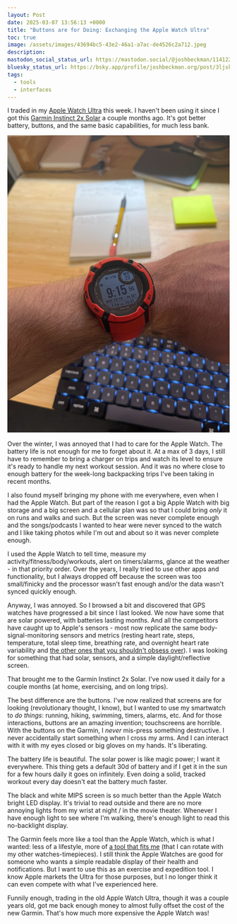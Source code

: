 ```yaml
---
layout: Post
date: 2025-03-07 13:56:13 +0000
title: "Buttons are for Doing: Exchanging the Apple Watch Ultra"
toc: true
image: /assets/images/43694bc5-43e2-46a1-a7ac-de4526c2a712.jpeg
description: 
mastodon_social_status_url: https://mastodon.social/@joshbeckman/114122360709272961
bluesky_status_url: https://bsky.app/profile/joshbeckman.org/post/3ljskdepn5x2f
tags:
  - tools
  - interfaces
---
```



I traded in my [Apple Watch Ultra](https://www.apple.com/apple-watch-ultra-2/) this week. I haven't been using it since I got this [Garmin Instinct 2x Solar](https://www.garmin.com/en-US/p/884585/pn/010-02805-11) a couple months ago. It's got better battery, buttons, and the same basic capabilities, for much less bank.

![Garmin Instinct 2x solar](/assets/images/43694bc5-43e2-46a1-a7ac-de4526c2a712.jpeg)

Over the winter, I was annoyed that I had to care for the Apple Watch. The battery life is not enough for me to forget about it. At a max of 3 days, I still have to remember to bring a charger on trips and watch its level to ensure it's ready to handle my next workout session. And it was no where close to enough battery for the week-long backpacking trips I've been taking in recent months.

I also found myself bringing my phone with me everywhere, even when I had the Apple Watch. But part of the reason I got a big Apple Watch with big storage and a big screen and a cellular plan was so that I could bring _only_ it on runs and walks and such. But the screen was never complete enough and the songs/podcasts I wanted to hear were never synced to the watch and I like taking photos while I'm out and about so it was never complete enough.

I used the Apple Watch to tell time, measure my activity/fitness/body/workouts, alert on timers/alarms, glance at the weather - in that priority order. Over the years, I really tried to use other apps and functionality, but I always dropped off because the screen was too small/finicky and the processor wasn't fast enough and/or the data wasn't synced quickly enough.

Anyway, I was annoyed. So I browsed a bit and discovered that GPS watches have progressed a bit since I last looked. We now have some that are solar powered, with batteries lasting months. And all the competitors have caught up to Apple's sensors - most now replicate the same body-signal-monitoring sensors and metrics (resting heart rate, steps, temperature, total sleep time, breathing rate, and overnight heart rate variability and [the other ones that you shouldn't obsess over](https://www.joshbeckman.org/notes/667818443)). I was looking for something that had solar, sensors, and a simple daylight/reflective screen.

That brought me to the Garmin Instinct 2x Solar. I've now used it daily for a couple months (at home, exercising, and on long trips).

The best difference are the buttons. I've now realized that screens are for looking (revolutionary thought, I know), but I wanted to use my smartwatch to _do things_: running, hiking, swimming, timers, alarms, etc. And for those interactions, buttons are an amazing invention; touchscreens are horrible. With the buttons on the Garmin, I _never_ mis-press something destructive. I never accidentally start something when I cross my arms. And I can interact with it with my eyes closed or big gloves on my hands. It's liberating. 

The battery life is beautiful. The solar power is like magic power; I want it everywhere. This thing gets a default 30d of battery and if I get it in the sun for a few hours daily it goes on infinitely. Even doing a solid, tracked workout every day doesn't eat the battery much faster.

The black and white MIPS screen is so much better than the Apple Watch bright LED display. It's trivial to read outside and there are no more annoying lights from my wrist at night / in the movie theater. Whenever I have enough light to see where I'm walking, there's enough light to read this no-backlight display.

The Garmin feels more like a tool than the Apple Watch, which is what I wanted: less of a lifestyle, more of [a tool that fits me](https://www.joshbeckman.org/notes/546207525) (that I can rotate with my other watches-timepieces). I still think the Apple Watches are good for someone who wants a simple readable display of their health and notifications. But I want to use this as an exercise and expedition tool. I know Apple markets the Ultra for those purposes, but I no longer think it can even compete with what I've experienced here.

Funnily enough, trading in the old Apple Watch Ultra, though it was a couple years old, got me back enough money to almost fully offset the cost of the new Garmin. That's how much more expensive the Apple Watch was!
